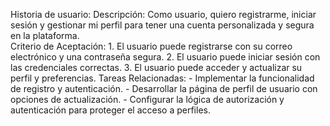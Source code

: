 Historia de usuario:
Descripción: Como usuario, quiero registrarme, iniciar sesión y gestionar mi perfil para tener una cuenta personalizada y segura en la plataforma.<br>
Criterio de Aceptación:
    1. El usuario puede registrarse con su correo electrónico y una contraseña segura.
    2. El usuario puede iniciar sesión con las credenciales correctas.
    3. El usuario puede acceder y actualizar su perfil y preferencias.
Tareas Relacionadas:
    - Implementar la funcionalidad de registro y autenticación.
    - Desarrollar la página de perfil de usuario con opciones de actualización.
    - Configurar la lógica de autorización y autenticación para proteger el acceso a perfiles.
